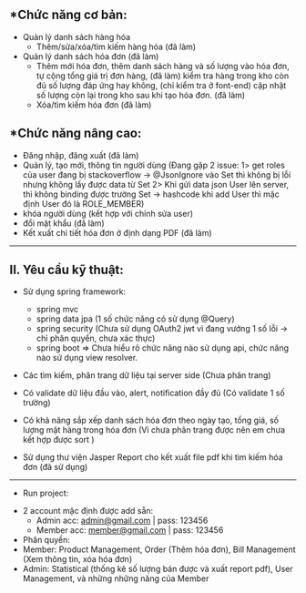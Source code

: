 *Chức năng cơ bản:
--------------------
- Quản lý danh sách hàng hóa
	+ Thêm/sửa/xóa/tìm kiếm hàng hóa (đã làm)
- Quản lý danh sách hóa đơn (đã làm)
	+ Thêm mới hóa đơn, thêm danh sách hàng và số lượng vào hóa đơn, tự cộng tổng giá trị đơn hàng, (đã làm)
  kiểm tra hàng trong kho còn đủ số lượng đáp ứng hay không,  (chỉ kiểm tra ở font-end)
  cập nhật số lượng còn lại trong kho sau khi tạo hóa đơn. (đã làm)
	+ Xóa/tìm kiếm hóa đơn (đã làm)

*Chức năng nâng cao:
--------------------
  + Đăng nhập, đăng xuất (đã làm)
  + Quản lý, tạo mới, thông tin người dùng 
      (Đang gặp 2 issue: 1> get roles của user đang bị stackoverflow -> @JsonIgnore vào Set<Role> thì không bị lỗi nhưng không
                            lấy được data từ Set<Role> 
                         2> Khi gửi data json User lên server, thì không binding được trường Set<Role> -> hashcode khi add User thì
                            mặc định User đó là ROLE_MEMBER) 
   + khóa người dùng (kết hợp với chỉnh sửa user)
   + đổi mật khẩu (đã làm)
   + Kết xuất chi tiết hóa đơn ở định dạng PDF (đã làm)

------------------------------------------------------
II. Yêu cầu kỹ thuật:
------------------------------------------------------
- Sử dụng spring framework: 
  + spring mvc 
  + spring data jpa (1 số chức năng có sử dụng @Query)
  + spring security (Chưa sử dụng OAuth2 jwt vì đang vướng 1 số lỗi -> chỉ phân quyền, chưa xác thực)
  + spring boot 
  => Chưa hiểu rõ chức năng nào sử dụng api, chức năng nào sử dụng view resolver.
    
- Các tìm kiếm, phân trang dữ liệu tại server side (Chưa phân trang)
- Có validate dữ liệu đầu vào, alert, notification đầy đủ (Có validate 1 số trường)
- Có khả năng sắp xếp danh sách hóa đơn theo ngày tạo, 
    tổng giá, số lượng mặt hàng trong hóa đơn (Vì chưa phân trang được nên em chưa kết hợp được sort )
- Sử dụng thư viện Jasper Report cho kết xuất file pdf khi tìm kiếm hóa đơn (đã sử dụng)

----------------------------------------------------------
* Run project:
- 2 account mặc định được add sẵn: 
    + Admin acc: admin@gmail.com | pass: 123456
    + Member acc: member@gmail.com | pass: 123456
- Phân quyền: 
- Member: Product Management, Order (Thêm hóa đơn), Bill Management (Xem thông tin, xóa hóa đơn)
- Admin: Statistical (thống kê số lượng bán được và xuất report pdf), User Management, và những những năng của Member

